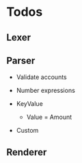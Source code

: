 # Todos

## Lexer

## Parser

- Validate accounts
- Number expressions

- KeyValue
  - Value = Amount

- Custom

## Renderer
